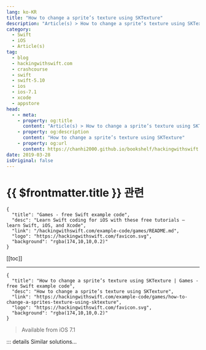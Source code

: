 ```yaml
---
lang: ko-KR
title: "How to change a sprite’s texture using SKTexture"
description: "Article(s) > How to change a sprite’s texture using SKTexture"
category:
  - Swift
  - iOS
  - Article(s)
tag: 
  - blog
  - hackingwithswift.com
  - crashcourse
  - swift
  - swift-5.10
  - ios
  - ios-7.1
  - xcode
  - appstore
head:
  - - meta:
    - property: og:title
      content: "Article(s) > How to change a sprite’s texture using SKTexture"
    - property: og:description
      content: "How to change a sprite’s texture using SKTexture"
    - property: og:url
      content: https://chanhi2000.github.io/bookshelf/hackingwithswift.com/example-code/games/how-to-change-a-sprites-texture-using-sktexture.html
date: 2019-03-28
isOriginal: false
---
```


# {{ $frontmatter.title }} 관련

```component VPCard
{
  "title": "Games - free Swift example code",
  "desc": "Learn Swift coding for iOS with these free tutorials – learn Swift, iOS, and Xcode",
  "link": "/hackingwithswift.com/example-code/games/README.md",
  "logo": "https://hackingwithswift.com/favicon.svg",
  "background": "rgba(174,10,10,0.2)"
}
```

[[toc]]

---

```component VPCard
{
  "title": "How to change a sprite’s texture using SKTexture | Games - free Swift example code",
  "desc": "How to change a sprite’s texture using SKTexture",
  "link": "https://hackingwithswift.com/example-code/games/how-to-change-a-sprites-texture-using-sktexture",
  "logo": "https://hackingwithswift.com/favicon.svg",
  "background": "rgba(174,10,10,0.2)"
}
```

> Available from iOS 7.1

<!-- TODO: 작성 -->

<!-- 
Although you can create an `SKSpriteNode` from a color and size, most folks create them from textures – image data stored in an asset catalog or texture atlas. SpriteKit’s textures are handled using their own class called `SKTexture`, and you can load them individually then use them to change the texture used to draw a sprite.

At its most basic, you can change a sprite’s texture like this:

```swift
let texture1 = SKTexture(imageNamed: "newTexture")
someSprite.texture = texture1
```

However, that only works if your sprite and the texture are the same size – if they don’t, the texture will get squashed to fit the available space.

If the sprite and texture are *different* sizes then a better thing to do is use the `setTexture()` action, passing in true for its `resize` parameter like this:

```swift
let texture2 = SKTexture(imageNamed: "newTexture")
let action = SKAction.setTexture(texture2, resize: true)
someSprite.run(action)
```

That will switch the texture over, then grow the sprite to fit the new texture size.

-->

::: details Similar solutions…

<!--
/example-code/games/how-to-warp-a-sprite-using-skwarpgeometrygrid">How to warp a sprite using SKWarpGeometryGrid 
/example-code/games/how-to-create-a-spritekit-texture-atlas-in-xcode">How to create a SpriteKit texture atlas in Xcode 
/example-code/games/how-to-crop-a-sprite-using-skcropnode">How to crop a sprite using SKCropNode 
/example-code/games/how-to-make-one-sprite-draw-in-front-of-another-using-zposition">How to make one sprite draw in front of another using zPosition 
/example-code/games/how-to-make-a-sprite-follow-a-path">How to make a sprite follow a path</a>
-->

